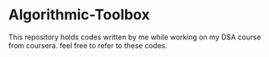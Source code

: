 # Algorithmic-Toolbox

This repository holds codes written by me while working on my DSA course from coursera.
feel free to refer to these codes.
